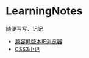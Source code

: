 # LearningNotes
随便写写、记记

* [兼容低版本IE浏览器](https://github.com/HecateDK/LearningNotes/blob/master/%E5%85%BC%E5%AE%B9%E4%BD%8E%E7%89%88%E6%9C%ACIE%E6%B5%8F%E8%A7%88%E5%99%A8.md)
* [CSS3小记](https://github.com/HecateDK/LearningNotes/blob/master/CSS3.md)
